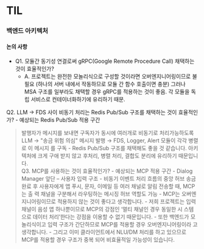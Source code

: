 # TIL

### 백엔드 아키텍처

#### 논의 사항
- Q1. 모듈간 동기성 연결로써 gRPC(Google Remote Procedure Call) 채택하는 것이 효율적인가?
  - A. 프로젝트는 완전한 모놀리식으로 구성할 것이라면 오버엔지니어링이므로 불필요
     (하나의 서버 내에서 작동하므로 모듈 간 함수 호출이면 충분)
     그러나 MSA 구조를 일부라도 채택할 경우 gRPC를 적용하는 것이 좋음. 각 모듈을 독립 서비스로 컨테이너화하기에 유리하기 때문.
  
Q2. LLM → FDS 사이 비동기 처리는 Redis Pub/Sub 구조를 채택하는 것이 효율적인가? - 예상되는 Redis Pub/Sub 적용 구간 
> 발행자가 메시지를 보내면 구독자가 동시에 여러개로 비동기로 처리가능하도록 
LLM → "송금 위험 의심" 메시지 발행 →  FDS, Logger, Alert 모듈이 각각 병렬로 이 메시지
를 구독 - Redis Pub/Sub 구조를 채택해도 좋을 것 같습니다. 아키텍처에 크게 구애 받지 않고 후처리, 병렬 
처리, 결합도 분리에 유리하기 때문입니다.  
Q3. MCP를 사용하는 것이 효율적인가? - 예상되는 MCP 적용 구간 - Dialog Manager 앞단 – 사용자 입력 구조 - 비동기 이벤트 처리 흐름의 중앙 허브 
> 송금 완료 후 사용자에게 앱 푸시, 문자, 이메일 등 여러 채널로 알림 전송할 때, MCP는 출
력 채널을 구분해서 라우팅하는 메시징 허브 역할도 가능 - MCP는 오버엔지니어링이므로 적용하지 않는 것이 좋다고 생각합니다. - 저희 프로젝트는 입력 채널이 음성 앱 하나뿐이므로 MCP의 강점인 ‘멀티 채널인 경우 동일한 시
스템으로 데이터 처리’한다는 강점을 이용할 수 없기 때문입니다. - 또한 백엔드가 모놀리식이고 입력 구조가 간단하므로 MCP를 적용할 경우 오버엔지니어링이라
고 생각합니다. - 그리고 이미 클라이언트에서 NLU/DM 처리를 하고 있으므로 MCP를 적용할 경우 구조가 중복
되어 비효율적일 가능성이 있습니다. 
